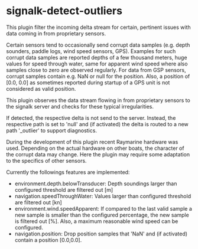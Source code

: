 # signalk-detect-outliers

This plugin filter the incoming delta stream for certain, pertinent issues with data coming in from proprietary sensors.

Certain sensors tend to occasionally send corrupt data samples (e.g. depth sounders, paddle logs, wind speed sensors, GPS). Examples for such corrupt data samples are reported depths of a few thousand meters, huge values for speed through water, same for apparent wind speed where also samples close to zero are observed regularly. For data from GSP sensors, corrupt samples contain e.g. NaN or null for the position. Also, a position of [0.0, 0.0] as sometimes reported during startup of a GPS unit is not considered as valid position.

This plugin observes the data stream flowing in from proprietary sensors to the signalk server and checks for these typical irregularities.

If detected, the respective delta is not send to the server. Instead, the respective path is set to 'null' and (if activated) the delta is routed to a new path '<path>_outlier' to support diagnostics.

During the development of this plugin recent Raymarine hardware was used. Depending on the actual hardware on other boats, the character of the corrupt data may change. Here the plugin may require some adaptation to the specifics of other sensors.

Currently the followings features are implemented:

  - environment.depth.belowTransducer: Depth soundings larger than configured threshold are filtered out [m]
  - navigation.speedThroughWater: Values larger than configured threshold are filtered out [kn]
  - environment.wind.speedApparent: If compared to the last valid sample a new sample is smaller than the configured percentage, the new sample is filtered out [%]. Also, a maximum reasonable wind speed can be configured.
  - navigation.position: Drop position samples that 'NaN' and (if activated) contain a position [0.0,0.0]. 

